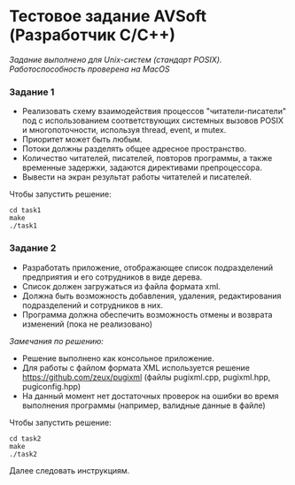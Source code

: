 # Тестовое задание AVSoft (Разработчик C/C++)

*Задание выполнено для Unix-систем (стандарт POSIX). Работоспособность проверена на MacOS*

### Задание 1

* Реализовать схему взаимодействия процессов "читатели-писатели" под с использованием соответствующих системных вызовов POSIX и многопоточности, используя thread, event, и mutex. 
* Приоритет может быть любым. 
* Потоки должны разделять общее адресное пространство. 
* Количество читателей, писателей, повторов программы, а также временные задержки, задаются директивами препроцессора. 
* Вывести на экран результат работы читателей и писателей.

Чтобы запустить решение:
```
cd task1
make
./task1
```

### Задание 2

* Разработать приложение, отображающее список подразделений предприятия и его сотрудников в виде дерева. 
* Список должен загружаться из файла формата xml. 
* Должна быть возможность добавления, удаления, редактирования подразделений и сотрудников в них. 
* Программа должна обеспечить возможность отмены и возврата изменений (пока не реализовано)

_Замечания по решению:_
* Решение выполнено как консольное приложение.
* Для работы с файлом формата XML используется решение https://github.com/zeux/pugixml (файлы pugixml.cpp, pugixml.hpp, pugiconfig.hpp)
* На данный момент нет достаточных проверок на ошибки во время выполнения программы (например, валидные данные в файле)

Чтобы запустить решение:
```
cd task2
make
./task2
```
Далее следовать инструкциям. 
